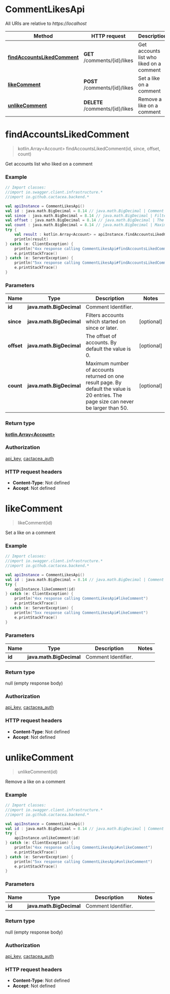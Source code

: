 # CommentLikesApi

All URIs are relative to *https://localhost*

Method | HTTP request | Description
------------- | ------------- | -------------
[**findAccountsLikedComment**](CommentLikesApi.md#findAccountsLikedComment) | **GET** /comments/{id}/likes | Get accounts list who liked on a comment
[**likeComment**](CommentLikesApi.md#likeComment) | **POST** /comments/{id}/likes | Set a like on a comment
[**unlikeComment**](CommentLikesApi.md#unlikeComment) | **DELETE** /comments/{id}/likes | Remove a like on a comment


<a name="findAccountsLikedComment"></a>
# **findAccountsLikedComment**
> kotlin.Array&lt;Account&gt; findAccountsLikedComment(id, since, offset, count)

Get accounts list who liked on a comment

### Example
```kotlin
// Import classes:
//import io.swagger.client.infrastructure.*
//import io.github.cactacea.backend.*

val apiInstance = CommentLikesApi()
val id : java.math.BigDecimal = 8.14 // java.math.BigDecimal | Comment Identifier.
val since : java.math.BigDecimal = 8.14 // java.math.BigDecimal | Filters accounts which started on since or later.
val offset : java.math.BigDecimal = 8.14 // java.math.BigDecimal | The offset of accounts. By default the value is 0.
val count : java.math.BigDecimal = 8.14 // java.math.BigDecimal | Maximum number of accounts returned on one result page. By default the value is 20 entries. The page size can never be larger than 50.
try {
    val result : kotlin.Array<Account> = apiInstance.findAccountsLikedComment(id, since, offset, count)
    println(result)
} catch (e: ClientException) {
    println("4xx response calling CommentLikesApi#findAccountsLikedComment")
    e.printStackTrace()
} catch (e: ServerException) {
    println("5xx response calling CommentLikesApi#findAccountsLikedComment")
    e.printStackTrace()
}
```

### Parameters

Name | Type | Description  | Notes
------------- | ------------- | ------------- | -------------
 **id** | **java.math.BigDecimal**| Comment Identifier. |
 **since** | **java.math.BigDecimal**| Filters accounts which started on since or later. | [optional]
 **offset** | **java.math.BigDecimal**| The offset of accounts. By default the value is 0. | [optional]
 **count** | **java.math.BigDecimal**| Maximum number of accounts returned on one result page. By default the value is 20 entries. The page size can never be larger than 50. | [optional]

### Return type

[**kotlin.Array&lt;Account&gt;**](Account.md)

### Authorization

[api_key](../README.md#api_key), [cactacea_auth](../README.md#cactacea_auth)

### HTTP request headers

 - **Content-Type**: Not defined
 - **Accept**: Not defined

<a name="likeComment"></a>
# **likeComment**
> likeComment(id)

Set a like on a comment

### Example
```kotlin
// Import classes:
//import io.swagger.client.infrastructure.*
//import io.github.cactacea.backend.*

val apiInstance = CommentLikesApi()
val id : java.math.BigDecimal = 8.14 // java.math.BigDecimal | Comment Identifier.
try {
    apiInstance.likeComment(id)
} catch (e: ClientException) {
    println("4xx response calling CommentLikesApi#likeComment")
    e.printStackTrace()
} catch (e: ServerException) {
    println("5xx response calling CommentLikesApi#likeComment")
    e.printStackTrace()
}
```

### Parameters

Name | Type | Description  | Notes
------------- | ------------- | ------------- | -------------
 **id** | **java.math.BigDecimal**| Comment Identifier. |

### Return type

null (empty response body)

### Authorization

[api_key](../README.md#api_key), [cactacea_auth](../README.md#cactacea_auth)

### HTTP request headers

 - **Content-Type**: Not defined
 - **Accept**: Not defined

<a name="unlikeComment"></a>
# **unlikeComment**
> unlikeComment(id)

Remove a like on a comment

### Example
```kotlin
// Import classes:
//import io.swagger.client.infrastructure.*
//import io.github.cactacea.backend.*

val apiInstance = CommentLikesApi()
val id : java.math.BigDecimal = 8.14 // java.math.BigDecimal | Comment Identifier.
try {
    apiInstance.unlikeComment(id)
} catch (e: ClientException) {
    println("4xx response calling CommentLikesApi#unlikeComment")
    e.printStackTrace()
} catch (e: ServerException) {
    println("5xx response calling CommentLikesApi#unlikeComment")
    e.printStackTrace()
}
```

### Parameters

Name | Type | Description  | Notes
------------- | ------------- | ------------- | -------------
 **id** | **java.math.BigDecimal**| Comment Identifier. |

### Return type

null (empty response body)

### Authorization

[api_key](../README.md#api_key), [cactacea_auth](../README.md#cactacea_auth)

### HTTP request headers

 - **Content-Type**: Not defined
 - **Accept**: Not defined

